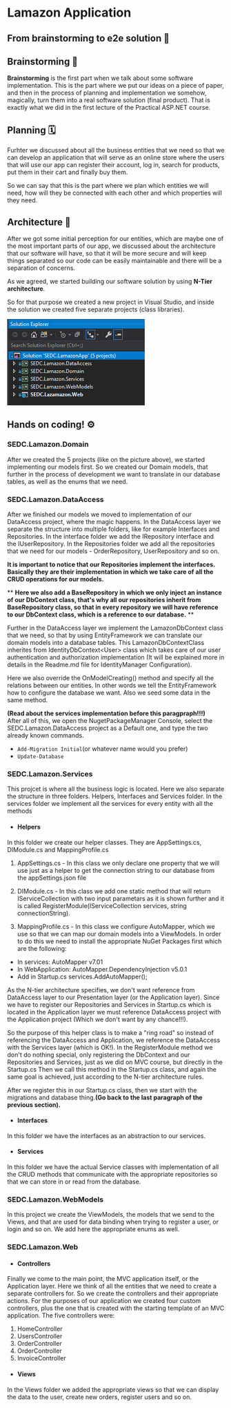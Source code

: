 ﻿# Lamazon Application
## From brainstorming to e2e solution 🚀
### 

## Brainstorming 🧠
**Brainstorming** is the first part when we talk about some software implementation. This is the part where we put our ideas on a piece of paper, and then in the process of planning and implementation we somehow, magically, turn them into a real software solution (final product). 
That is exactly what we did in the first lecture of the Practical ASP.NET course. 

## Planning 🗓️
Furhter we discussed about all the business entities that we need so that we can develop an application that will serve as an online store where the users that will use our app can register their account, log in, search for products, put them in their cart and finally buy them. 

So we can say that this is the part where we plan which entities we will need, how will they be connected with each other and which properties will they need. 

## Architecture 📐
After we got some initial perception for our entities, which are maybe one of the most important parts of our app, we discussed about the architecture that our software will have, so that it will be more secure and will keep things separated so our code can be easily maintainable and there will be a separation of concerns.

As we agreed, we started building our software solution by using **N-Tier architecture**. 

So for that purpose we created a new project in Visual Studio, and inside the solution we created five separate projects (class libraries).

![](Solution.png)


## Hands on coding! ⚙️

### SEDC.Lamazon.Domain
After we created the 5 projects (like on the picture above), we started implementing our models first. 
So we created our Domain models, that further in the process of development we want to translate in our database tables, as well as the enums that we need.

### SEDC.Lamazon.DataAccess
After we finished our models we moved to implementation of our DataAccess project, where the magic happens. In the DataAccess layer we separate the structure into multiple folders, like for example Interfaces and Repositories. In the interface folder we add the IRepository interface and the IUserRepository. In the Repositories folder we add all the repositories that we need for our models - OrderRepository, UserRepository and so on. 

**It is important to notice that our Repositories implement the interfaces. Basically they are their implementation in which we take care of all the CRUD operations for our models.**

** **Here we also add a BaseRepository in which we only inject an instance of our DbContext class, that's why all our repositories inherit from BaseRepository class, so that in every repository we will have reference to our DbContext class, which is a reference to our database.** **

Further in the DataAccess layer we implement the LamazonDbContext class that we need, so that by using EntityFramework we can translate our domain models into a database tables. This LamazonDbContextClass inherites from IdentityDbContext<<User>User> class which takes care of our user authentication and authorization implementation (It will be explained more in details in the Readme.md file for IdentityManager Configuration).

Here we also override the OnModelCreating() method and specify all the relations between our entities. In other words we tell the EntityFramework how to configure the database we want. Also we seed some data in the same method.

**(Read about the services implementation before this paragpraph!!!)** <br>
After all of this, we open the NugetPackageManager Console, select the SEDC.Lamazon.DataAccess project as a Default one, and type the two already known commands. 
* `Add-Migration Initial`(or whatever name would you prefer)
* `Update-Database`

### SEDC.Lamazon.Services
This projcet is where all the business logic is located. Here we also separate the structure in three folders. Helpers, Interfaces and Services folder. In the services folder we implement all the services for every entity with all the methods 

* #### Helpers
In this folder we create our helper classes. They are AppSettings.cs, DIModule.cs and MappingProfile.cs
1. AppSettings.cs - In this class we only declare one property that we will use just as a helper to get the connection string to our database from the appSettings.json file

2. DIModule.cs - In this class we add one static method that will return IServiceCollection with two input parametars as it is shown further and it is called RegisterModule(IServiceCollection services, string connectionString). 

3. MappingProfile.cs - In this class we configure AutoMapper, which we use so that we can map our domain models into a ViewModels. In order to do this we need to install the appropriate NuGet Packages first which are the following: 

* In services: AutoMapper v7.01
* In WebApplication: AutoMapper.DependencyInjection v5.0.1
* Add in Startup.cs services.AddAutoMapper();



As the N-tier architecture specifies, we don't want reference from DataAccess layer to our Presentation layer (or the Application layer). Since we have to register our Repositories and Services in Startup.cs which is located in the Application layer we must reference DataAccess project with the Application project (Which we don't want by any chance!!!).

So the purpose of this helper class is to make a "ring road" so instead of referencing the DataAccess and Application, we reference the DataAccess with the Services layer (which is OK!). In the RegisterModule method we don't do nothing special, only registering the DbContext and our Repositories and Services, just as we did on MVC course, but directly in the Startup.cs Then we call this method in the Startup.cs class, and again the same goal is achieved, just according to the N-tier architecture rules. 

After we register this in our Startup.cs class, then we start with the migrations and database thing.**(Go back to the last paragraph of the previous section).**

* #### Interfaces
In this folder we have the interfaces as an abstraction to our services.

* #### Services 
In this folder we have the actual Service classes with implementation of all the CRUD methods that communicate with the appropriate repositories so that we can store in or read from the database.

### SEDC.Lamazon.WebModels
In this project we create the ViewModels, the models that we send to the Views, and that are used for data binding when trying to register a user, or login and so on. We add here the appropriate enums as well. 

### SEDC.Lamazon.Web

* #### Controllers

Finally we come to the main point, the MVC application itself, or the Application layer. Here we think of all the entities that we need to create a separate controllers for. So we create the controllers and their appropriate actions. For the purposes of our application we created four custom controllers, plus the one that is created with the starting template of an MVC application. The five controllers were:

1. HomeController
2. UsersController
3. OrderController
4. OrderController
5. InvoiceController

* #### Views

In the Views folder we added the appropriate views so that we can display the data to the user, create new orders, register users and so on.

